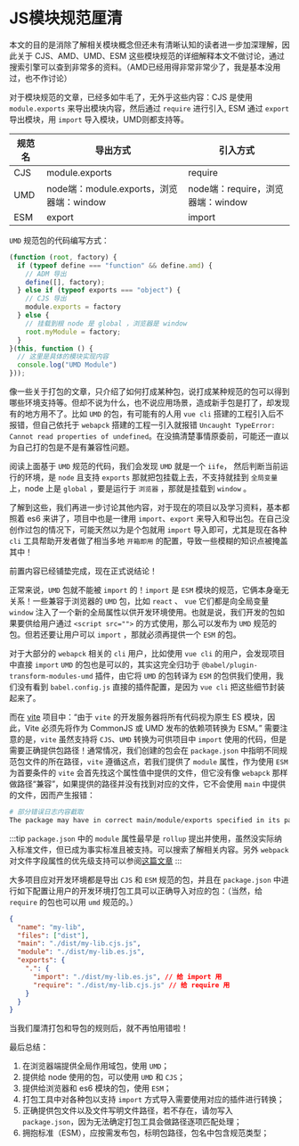 # JS模块规范厘清

本文的目的是消除了解相关模块概念但还未有清晰认知的读者进一步加深理解，因此关于 CJS、AMD、UMD、ESM 这些模块规范的详细解释本文不做讨论，通过搜索引擎可以查到非常多的资料。（AMD已经用得非常非常少了，我是基本没用过，也不作讨论）

对于模块规范的文章，已经多如牛毛了，无外乎这些内容：CJS 是使用 `module.exports` 来导出模块内容，然后通过 `require` 进行引入, ESM 通过 `export` 导出模块，用 `import` 导入模块，UMD则都支持等。

| 规范名 | 导出方式                                 | 引入方式                          |
| ------ | ---------------------------------------- | --------------------------------- |
| CJS    | module.exports                           | require                           |
| UMD    | node端：module.exports，浏览器端：window | node端：require，浏览器端：window |
| ESM    | export                                   | import                            |

`UMD` 规范包的代码编写方式：

```js
(function (root, factory) {
  if (typeof define === "function" && define.amd) {
    // ADM 导出
    define([], factory);
  } else if (typeof exports === "object") {
    // CJS 导出
    module.exports = factory
  } else {
    // 挂载到根 node 是 global ，浏览器是 window
    root.myModule = factory;
  }
}(this, function () {
  // 这里是具体的模块实现内容
  console.log("UMD Module")
}));
```

像一些关于打包的文章，只介绍了如何打成某种包，说打成某种规范的包可以得到哪些环境支持等。但却不说为什么，也不说应用场景，造成新手包是打了，却发现有的地方用不了。比如 `UMD` 的包，有可能有的人用 `vue cli` 搭建的工程引入后不报错，但自己依托于 `webapck` 搭建的工程一引入就报错 `Uncaught TypeError: Cannot read properties of undefined`。在没搞清楚事情原委前，可能还一直以为自己打的包是不是有兼容性问题。

阅读上面基于 `UMD` 规范的代码，我们会发现 `UMD` 就是一个 `iife`， 然后判断当前运行的环境，是 `node` 且支持 `exports` 那就把包挂载上去，不支持就挂到 `全局变量` 上，node 上是 `global` ，要是运行于 `浏览器` ，那就是挂载到 `window` 。

了解到这些，我们再进一步讨论其他内容，对于现在的项目以及学习资料，基本都照着 es6 来讲了，项目中也是一律用 `import`、`export` 来导入和导出包。在自己没创作过包的情况下，可能天然以为是个包就用 `import` 导入即可，尤其是现在各种 `cli` 工具帮助开发者做了相当多地 `开箱即用` 的配置，导致一些模糊的知识点被掩盖其中！

前置内容已经铺垫完成，现在正式说结论！

正常来说，`UMD` 包就不能被 `import` 的！`import` 是 `ESM` 模块的规范，它俩本身毫无关系！一些兼容于浏览器的 `UMD` 包，比如 `react` 、 `vue` 它们都是向全局变量 `window` 注入了一个新的全局属性以供开发环境使用。也就是说，我们开发的包如果要供给用户通过 `<script src="">` 的方式使用，那么可以发布为 `UMD` 规范的包。但若还要让用户可以 `import` ，那就必须再提供一个 `ESM` 的包。

对于大部分的 `webapck` 相关的 `cli` 用户，比如使用 `vue cli` 的用户，会发现项目中直接 `import` `UMD` 的包也是可以的，其实这完全归功于 `@babel/plugin-transform-modules-umd` 插件，由它将 `UMD` 的包转译为 `ESM` 的包供我们使用，我们没有看到 `babel.config.js` 直接的插件配置，是因为 `vue cli` 把这些细节封装起来了。

而在 [vite](https://cn.vitejs.dev/guide/dep-pre-bundling.html#the-why) 项目中：“由于 `vite` 的开发服务器将所有代码视为原生 ES 模块，因此，Vite 必须先将作为 CommonJS 或 UMD 发布的依赖项转换为 ESM。” 需要注意的是，`vite` 虽然支持将 `CJS`、`UMD` 转换为可供项目中 `import` 使用的代码，但是需要正确提供包路径！通常情况，我们创建的包会在 `package.json` 中指明不同规范包文件的所在路径，`vite` 遵循这点，若我们提供了 `module` 属性，作为使用 `ESM` 为首要条件的 `vite` 会首先找这个属性值中提供的文件，但它没有像 `webapck` 那样做路径“兼容”，如果提供的路径并没有找到对应的文件，它不会使用 `main` 中提供的文件，因而产生报错：

```bash
# 部分错误日志内容截取
The package may have in correct main/module/exports specified in its package.json 。
```

:::tip
`package.json` 中的 `module` 属性最早是 `rollup` 提出并使用，虽然没实际纳入标准文件，但已成为事实标准且被支持。可以搜索了解相关内容。另外 `webpack` 对文件字段属性的优先级支持可以参阅[这篇文章](https://www.cnblogs.com/qianxiaox/p/14041717.html)
:::

大多项目应对开发环境都是导出 `CJS` 和 `ESM` 规范的包，并且在 `package.json` 中进行如下配置让用户的开发环境打包工具可以正确导入对应的包：（当然，给 `require` 的包也可以用 `umd` 规范的。）

```json
{
  "name": "my-lib",
  "files": ["dist"],
  "main": "./dist/my-lib.cjs.js",
  "module": "./dist/my-lib.es.js",
  "exports": {
    ".": {
      "import": "./dist/my-lib.es.js", // 给 import 用
      "require": "./dist/my-lib.cjs.js" // 给 require 用
    }
  }
}
```

当我们厘清打包和导包的规则后，就不再怕用错啦！

最后总结：

1. 在浏览器端提供全局作用域包，使用 `UMD`；
2. 提供给 node 使用的包，可以使用 `UMD` 和 `CJS`；
3. 提供给浏览器和 es6 模块的包，使用 `ESM`；
4. 打包工具中对各种包以支持 `import` 方式导入需要使用对应的插件进行转换；
5. 正确提供包文件以及文件写明文件路径，若不存在，请勿写入 `package.json`，因为无法确定打包工具会做路径逐项匹配处理；
6. 拥抱标准（ESM），应按需发布包，标明包路径，包名中包含规范类型；
